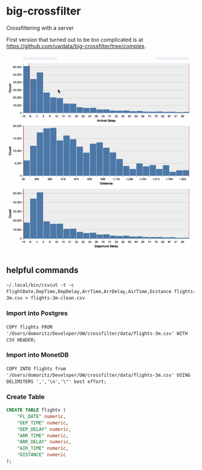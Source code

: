 # big-crossfilter

Crossfiltering with a server

First version that turned out to be too complicated is at https://github.com/uwdata/big-crossfilter/tree/complex.

![Crossfilter demo](cross.gif "Crossfilter demo")

## helpful commands

`~/.local/bin/csvcut -t -c FlightDate,DepTime,DepDelay,ArrTime,ArrDelay,AirTime,Distance flights-3m.csv > flights-3m-clean.csv`

### Import into Postgres

`COPY flights FROM '/Users/domoritz/Developer/UW/crossfilter/data/flights-3m.csv' WITH CSV HEADER;`

### Import into MonetDB

`COPY INTO flights from '/Users/domoritz/Developer/UW/crossfilter/data/flights-3m.csv' USING DELIMITERS ',','\n','\"' best effort;`

### Create Table

```sql
CREATE TABLE flights (
    "FL_DATE" numeric,
    "DEP_TIME" numeric,
    "DEP_DELAY" numeric,
    "ARR_TIME" numeric,
    "ARR_DELAY" numeric,
    "AIR_TIME" numeric,
    "DISTANCE" numeric
);
```

